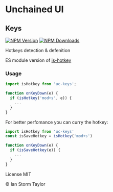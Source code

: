 # Unchained UI

## Keys

[![NPM Version](https://img.shields.io/npm/v/uc-keys.svg?style=flat-square)](https://www.npmjs.com/package/uc-keys)
[![NPM Downloads](https://img.shields.io/npm/dt/uc-keys.svg?style=flat-square)](https://www.npmjs.com/package/uc-keys)

Hotkeys detection & defenition

ES module version of [is-hotkey](https://github.com/ianstormtaylor/is-hotkey)

### Usage

```js
import isHotkey from 'uc-keys';

function onKeyDown(e) {
  if (isHotkey('mod+s', e)) {
    ...
  }
}
```

For better perfomance you can curry the hotkey:

```js
import isHotkey from 'uc-keys'
const isSaveHotkey = isHotkey('mod+s')

function onKeyDown(e) {
  if (isSaveHotkey(e)) {
    ...
  }
}
```

License MIT

© Ian Storm Taylor

